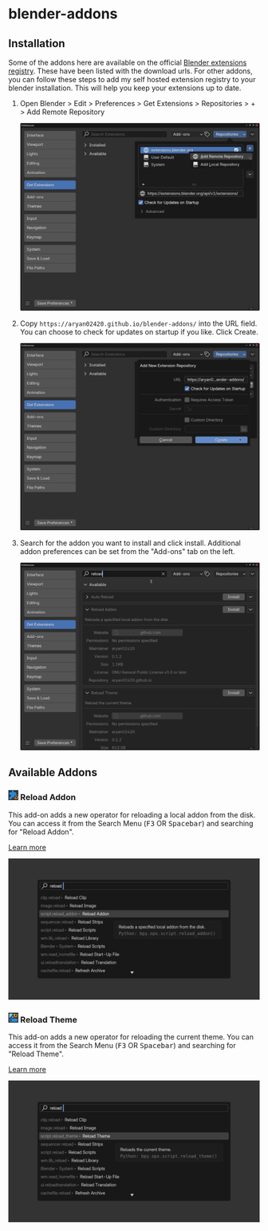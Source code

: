# blender-addons

## Installation

Some of the addons here are available on the official [Blender extensions registry](https://extensions.blender.org/). These have been listed with the download urls. For other addons, you can follow these steps to add my self hosted extension registry to your blender installation. This will help you keep your extensions up to date.

1. Open Blender > Edit > Preferences > Get Extensions > Repositories > + > Add Remote Repository

	![](.github/workflows/assets/blender-preferences-get-extensions-repositories-add-remote-repository.png)

1. Copy `https://aryan02420.github.io/blender-addons/` into the URL field. You can choose to check for updates on startup if you like. Click Create.

	![](.github/workflows/assets/add-new-extension-repository.png)

1. Search for the addon you want to install and click install. Additional addon preferences can be set from the "Add-ons" tab on the left.

	![](.github/workflows/assets/search-and-install.png)

## Available Addons

### <img src="./reload-addon/assets/icon.svg" height="20em" /> Reload Addon

This add-on adds a new operator for reloading a local addon from the disk. You can access it from the Search Menu (<kbd>F3</kbd> OR <kbd>Spacebar</kbd>) and searching for "Reload Addon".

[Learn more](./reload-addon/README.md)

![Reload Addon Operator](./reload-addon/assets/preview0.png)

### <img src="./reload-theme/assets/icon.svg" height="20em" /> Reload Theme

This add-on adds a new operator for reloading the current theme. You can access it from the Search Menu (<kbd>F3</kbd> OR <kbd>Spacebar</kbd>) and searching for "Reload Theme".

[Learn more](./reload-theme/README.md)

![Reload Theme Operator](./reload-theme/assets/preview0.png)
